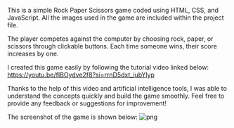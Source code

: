 This is a simple Rock Paper Scissors game coded using HTML, CSS, and JavaScript.
All the images used in the game are included within the project file.

The player competes against the computer by choosing rock, paper, or scissors through clickable buttons. 
Each time someone wins, their score increases by one.

I created this game easily by following the tutorial video linked below:
https://youtu.be/fIBOydve2f8?si=rrnD5dxt_iubYlyp

Thanks to the help of this video and artificial intelligence tools, I was able to understand the concepts quickly and build the game smoothly.
Feel free to provide any feedback or suggestions for improvement!

The screenshot of the game is shown below:
![png](https://github.com/user-attachments/assets/99957296-ae15-4ec8-b754-cf3c043b4fad)
